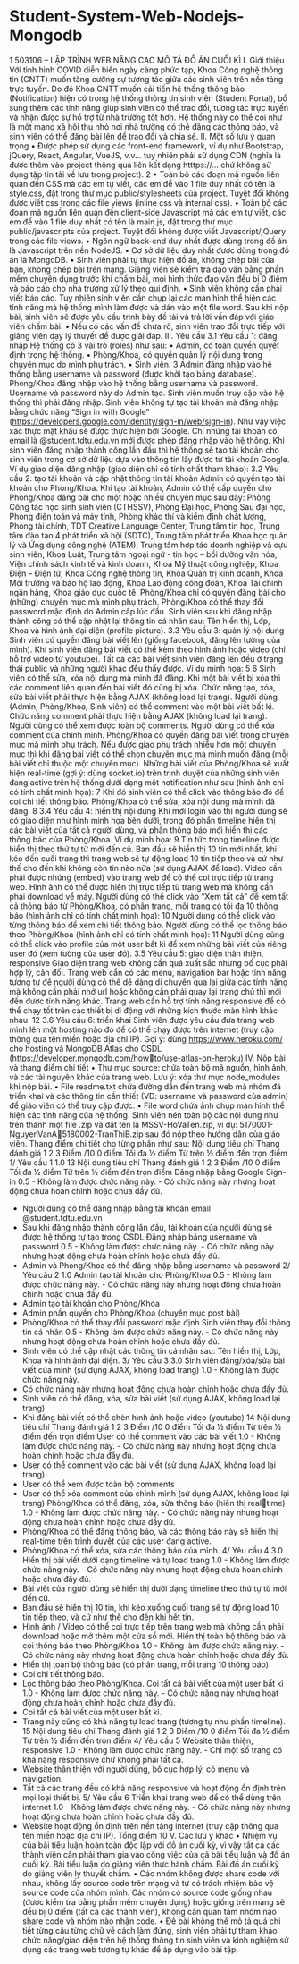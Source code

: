 # Student-System-Web-Nodejs-Mongodb
1
503106 – LẬP TRÌNH WEB NÂNG CAO 
MÔ TẢ ĐỒ ÁN CUỐI KÌ
I. Giới thiệu
Với tình hình COVID diễn biến ngày càng phức tạp, Khoa Công nghệ thông tin (CNTT) muốn tăng cường sự tương tác giữa các sinh 
viên trên nền tảng trực tuyến. Do đó Khoa CNTT muốn cải tiến hệ thống thông báo (Notification) hiện có trong hệ thống thông tin sinh 
viên (Student Portal), bổ sung thêm các tính năng giúp sinh viên có thể trao đổi, tương tác trực tuyến và nhận được sự hỗ trợ từ nhà 
trường tốt hơn.
Hệ thống này có thể coi như là một mạng xã hội thu nhỏ nơi nhà trường có thể đăng các thông báo, và sinh viên có thể đăng bài lên để
trao đổi và chia sẻ.
II. Một số lưu ý quan trọng
• Được phép sử dụng các front-end framework, ví dụ như Bootstrap, jQuery, React, Angular, VueJS, v.v... tuy nhiên phải sử dụng 
CDN (nghĩa là được thêm vào project thông qua liên kết dạng htttps://… chứ không sử dụng tập tin tải về lưu trong project).
2
• Toàn bộ các đoạn mã nguồn liên quan đến CSS mà các em tự viết, các em để vào 1 file duy nhất có tên là style.css, đặt trong 
thư mục public/stylesheets của project. Tuyệt đối không được viết css trong các file views (inline css và internal css).
• Toàn bộ các đoạn mã nguồn liên quan đến client-side Javascript mà các em tự viết, các em để vào 1 file duy nhất có tên là 
main.js, đặt trong thư mục public/javascripts của project. Tuyệt đối không được viết Javascript/jQuery trong các file views.
• Ngôn ngữ back-end duy nhất được dùng trong đồ án là Javascript trên nền NodeJS.
• Cơ sở dữ liệu duy nhất được dùng trong đồ án là MongoDB.
• Sinh viên phải tự thực hiện đồ án, không chép bài của bạn, không chép bài trên mạng. Giảng viên sẽ kiểm tra đạo văn 
bằng phần mềm chuyên dụng trước khi chấm bài, mọi hình thức đạo văn đều bị 0 điểm và báo cáo cho nhà trường xử lý 
theo qui định.
• Sinh viên không cần phải viết báo cáo. Tuy nhiên sinh viên cần chụp lại các màn hình thể hiện các tính năng mà hệ thống 
mình làm được và dán vào một file word. Sau khi nộp bài, sinh viên sẽ được yêu cầu trình bày đề tài và trả lời vấn đáp với 
giáo viên chấm bài.
• Nếu có các vấn đề chưa rõ, sinh viên trao đổi trực tiếp với giảng viên dạy lý thuyết để được giải đáp.
III. Yêu cầu
3.1 Yêu cầu 1: đăng nhập
Hệ thống có 3 vài trò (roles) như sau:
• Admin, có toàn quyền quyết định trong hệ thống.
• Phòng/Khoa, có quyền quản lý nội dung trong chuyên mục do mình phụ trách.
• Sinh viên.
3
Admin đăng nhập vào hệ thống bằng username và password (được khởi tạo bằng database).
Phòng/Khoa đăng nhập vào hệ thống bằng username và password. Username và password này do Admin tạo.
Sinh viên muốn truy cập vào hệ thống thì phải đăng nhập. Sinh viên không tự tạo tài khoản mà đăng nhập bằng chức năng “Sign in with 
Google” (https://developers.google.com/identity/sign-in/web/sign-in). Như vậy việc xác thực mật khẩu sẽ được thực hiện bởi Google. 
Chỉ những tài khoản có email là @student.tdtu.edu.vn mới được phép đăng nhập vào hệ thống. Khi sinh viên đăng nhập thành công 
lần đầu thì hệ thống sẽ tạo tài khoản cho sinh viên trong cơ sở dữ liệu dựa vào thông tin lấy được từ tài khoản Google.
Ví dụ giao diện đăng nhập (giao diện chỉ có tính chất tham khảo):
3.2 Yêu cầu 2: tạo tài khoản và cập nhật thông tin tài khoản
Admin có quyền tạo tài khoản cho Phòng/Khoa. Khi tạo tài khoản, Admin có thể cấp quyền cho Phòng/Khoa đăng bài cho một hoặc 
nhiều chuyên mục sau đây: Phòng Công tác học sinh sinh viên (CTHSSV), Phòng Đại học, Phòng Sau đại học, Phòng điện toán và máy 
tính, Phòng khảo thí và kiểm định chất lượng, Phòng tài chính, TDT Creative Language Center, Trung tâm tin học, Trung tâm đào tạo 
4
phát triển xã hội (SDTC), Trung tâm phát triển Khoa học quản lý và Ứng dụng công nghệ (ATEM), Trung tâm hợp tác doanh nghiệp 
và cựu sinh viên, Khoa Luật, Trung tâm ngoại ngữ - tin học – bồi dưỡng văn hóa, Viện chính sách kinh tế và kinh doanh, Khoa Mỹ thuật 
công nghiệp, Khoa Điện – Điện tử, Khoa Công nghệ thông tin, Khoa Quản trị kinh doanh, Khoa Môi trường và bảo hộ lao động, Khoa 
Lao động công đoàn, Khoa Tài chính ngân hàng, Khoa giáo dục quốc tế.
Phòng/Khoa chỉ có quyền đăng bài cho (những) chuyên mục mà mình phụ trách. Phòng/Khoa có thể thay đổi password mặc định do 
Admin cấp lúc đầu.
Sinh viên sau khi đăng nhập thành công có thể cập nhật lại thông tin cá nhân sau: Tên hiển thị, Lớp, Khoa và hình ảnh đại diện (profile 
picture).
3.3 Yêu cầu 3: quản lý nội dung
Sinh viên có quyền đăng bài viết lên (giống facebook, đăng lên tường của mình). Khi sinh viên đăng bài viết có thể kèm theo hình ảnh 
hoặc video (chỉ hỗ trợ video từ youtube). Tất cả các bài viết sinh viên đăng lên đều ở trạng thái public và những người khác đều thấy 
được. Ví dụ minh họa:
5
6
Sinh viên có thể sửa, xóa nội dung mà mình đã đăng. Khi một bài viết bị xóa thì các comment liên quan đến bài viết đó cũng bị xóa.
Chức năng tạo, xóa, sửa bài viết phải thực hiện bằng AJAX (không load lại trang).
Người dùng (Admin, Phòng/Khoa, Sinh viên) có thể comment vào một bài viết bất kì. Chức năng comment phải thực hiện bằng AJAX
(không load lại trang). Người dùng có thể xem được toàn bộ comments. Người dùng có thể xóa comment của chính mình.
Phòng/Khoa có quyền đăng bài viết trong chuyên mục mà mình phụ trách. Nếu được giao phụ trách nhiều hơn một chuyên mục thì khi 
đăng bài viết có thể chọn chuyên mục mà mình muốn đăng (mỗi bài viết chỉ thuộc một chuyên mục). Những bài viết của Phòng/Khoa
sẽ xuất hiện real-time (gợi ý: dùng socket.io) trên trình duyệt của những sinh viên đang active trên hệ thống dưới dạng một notification 
như sau (hình ảnh chỉ có tính chất minh họa):
7
Khi đó sinh viên có thể click vào thông báo đó để coi chi tiết thông báo.
Phòng/Khoa có thể sửa, xóa nội dung mà mình đã đăng.
8
3.4 Yêu cầu 4: hiển thị nội dung
Khi mới login vào thì người dùng sẽ có giao diện như hình minh họa bên dưới, trong đó phần timeline hiển thị các bài viết của tất cả 
người dùng, và phần thông báo mới hiển thị các thông báo của Phòng/Khoa. Ví dụ minh họa:
9
Tin tức trong timeline được hiển thị theo thứ tự từ mới đến cũ. Ban đầu sẽ hiển thị 10 tin mới nhất, khi kéo đến cuối trang thì trang web 
sẽ tự động load 10 tin tiếp theo và cứ như thế cho đến khi không còn tin nào nữa (sử dụng AJAX để load).
Video cần phải được nhúng (embed) vào trang web để có thể coi trực tiếp từ trang web. Hình ảnh có thể được hiển thị trực tiếp từ trang 
web mà không cần phải download về máy.
Người dùng có thể click vào “Xem tất cả” để xem tất cả thông báo từ Phòng/Khoa, có phân trang, mỗi trang có tối đa 10 thông báo (hình 
ảnh chỉ có tính chất minh họa):
10
Người dùng có thể click vào từng thông báo để xem chi tiết thông báo.
Người dùng có thể lọc thông báo theo Phòng/Khoa (hình ảnh chỉ có tính chất minh họa):
11
Người dùng cũng có thể click vào profile của một user bất kì để xem những bài viết của riêng user đó (xem tường của user đó).
3.5 Yêu cầu 5: giao diện thân thiện, responsive
Giao diện trang web không cần quá xuất sắc nhưng bố cục phải hợp lý, cân đối. Trang web cần có các menu, navigation bar hoặc tính 
năng tương tự để người dùng có thể dễ dàng di chuyển qua lại giữa các tính năng mà không cần phải nhớ url hoặc không cần phải quay 
lại trang chủ thì mới đến được tính năng khác. 
Trang web cần hỗ trợ tính năng responsive để có thể chạy tốt trên các thiết bị di động với những kích thước màn hình khác nhau.
12
3.6 Yêu cầu 6: triển khai
Sinh viên được yêu cầu đưa trang web mình lên một hosting nào đó để có thể chạy được trên internet (truy cập thông qua tên miền hoặc 
địa chỉ IP). Gợi ý: dùng https://www.heroku.com/ cho hosting và MongoDB Atlas cho CSDL (https://developer.mongodb.com/howto/use-atlas-on-heroku) 
IV. Nộp bài và thang điểm chi tiết
• Thư mục source: chứa toàn bộ mã nguồn, hình ảnh, và các tài nguyên khác của trang web. Lưu ý: xóa thư mục node_modules 
khi nộp bài.
• File readme.txt chứa đường dẫn đến trang web mà nhóm đã triển khai và các thông tin cần thiết (VD: username và password của 
admin) để giáo viên có thể truy cập được.
• File word chứa ảnh chụp màn hình thể hiện các tính năng của hệ thống.
Sinh viên nén toàn bộ các nội dung như trên thành một file .zip và đặt tên là MSSV-HoVaTen.zip, ví dụ: 5170001-NguyenVanA5180002-TranThiB.zip sau đó nộp theo hướng dẫn của giáo viên.
Thang điểm chi tiết cho từng phần như sau:
Nội dung
tiêu chí
Thang 
đánh giá 1 2 3
Điểm /10 0 điểm Tối đa ½ điểm Từ trên ½ điểm đến trọn điểm
1/ Yêu cầu 1 1.0
13
Nội dung
tiêu chí
Thang 
đánh giá 1 2 3
Điểm /10 0 điểm Tối đa ½ điểm Từ trên ½ điểm đến trọn điểm
Đăng nhập bằng 
Google Sign-in 0.5 - Không làm được chức năng này. - Có chức năng này nhưng hoạt động chưa 
hoàn chỉnh hoặc chưa đầy đủ.
- Người dùng có thể đăng nhập bằng tài 
khoản email @student.tdtu.edu.vn
- Sau khi đăng nhập thành công lần đầu, tài 
khoản của người dùng sẽ được hệ thống tự
tạo trong CSDL
Đăng nhập bằng 
username và 
password
0.5 - Không làm được chức năng này. - Có chức năng này nhưng hoạt động chưa 
hoàn chỉnh hoặc chưa đầy đủ.
- Admin và Phòng/Khoa có thể đăng nhập 
bằng username và password
2/ Yêu cầu 2 1.0
Admin tạo tài 
khoản cho 
Phòng/Khoa
0.5 - Không làm được chức năng này. - Có chức năng này nhưng hoạt động chưa 
hoàn chỉnh hoặc chưa đầy đủ.
- Admin tạo tài khoản cho Phòng/Khoa
- Admin phần quyền cho Phòng/Khoa 
(chuyên mục post bài)
- Phòng/Khoa có thể thay đổi password mặc 
định
Sinh viên thay 
đổi thông tin cá 
nhân
0.5 - Không làm được chức năng này. - Có chức năng này nhưng hoạt động chưa 
hoàn chỉnh hoặc chưa đầy đủ.
- Sinh viên có thể cập nhật các thông tin cá 
nhân sau: Tên hiển thị, Lớp, Khoa và hình 
ảnh đại diện.
3/ Yêu cầu 3 3.0
Sinh viên 
đăng/xóa/sửa bài 
viết của mình (sử
dụng AJAX, 
không load 
trang)
1.0 - Không làm được chức năng này.
- Có chức năng này nhưng hoạt động chưa 
hoàn chỉnh hoặc chưa đầy đủ.
- Sinh viên có thể đăng, xóa, sửa bài viết (sử
dụng AJAX, không load lại trang)
- Khi đăng bài viết có thể chèn hình ảnh 
hoặc video (youtube)
14
Nội dung
tiêu chí
Thang 
đánh giá 1 2 3
Điểm /10 0 điểm Tối đa ½ điểm Từ trên ½ điểm đến trọn điểm
User có thể
comment vào 
các bài viết
1.0 - Không làm được chức năng này. - Có chức năng này nhưng hoạt động chưa 
hoàn chỉnh hoặc chưa đầy đủ.
- User có thể comment vào các bài viết (sử
dụng AJAX, không load lại trang)
- User có thể xem được toàn bộ comments
- User có thể xóa comment của chính mình
(sử dụng AJAX, không load lại trang)
Phòng/Khoa có 
thể đăng, xóa, 
sửa thông báo 
(hiển thị realtime)
1.0 - Không làm được chức năng này. - Có chức năng này nhưng hoạt động chưa 
hoàn chỉnh hoặc chưa đầy đủ.
- Phòng/Khoa có thể đăng thông báo, và các 
thông báo này sẽ hiển thị real-time trên trình 
duyệt của các user đang active.
- Phòng/Khoa có thể xóa, sửa các thông báo 
của mình.
4/ Yêu cầu 4 3.0
Hiển thị bài viết 
dưới dạng 
timeline và tự
load trang
1.0 - Không làm được chức năng này. - Có chức năng này nhưng hoạt động chưa 
hoàn chỉnh hoặc chưa đầy đủ.
- Bài viết của người dùng sẽ hiển thị dưới 
dạng timeline theo thứ tự từ mới đến cũ.
- Ban đầu sẽ hiển thị 10 tin, khi kéo xuống 
cuối trang sẽ tự động load 10 tin tiếp theo, 
và cứ như thế cho đến khi hết tin.
- Hình ảnh / Video có thể coi trực tiếp trên 
trang web mà không cần phải download 
hoặc mở thêm một cửa sổ mới.
Hiển thị toàn bộ
thông báo và coi 
thông báo theo 
Phòng/Khoa
1.0 - Không làm được chức năng này. - Có chức năng này nhưng hoạt động chưa 
hoàn chỉnh hoặc chưa đầy đủ.
- Hiển thị toàn bộ thông báo (có phân trang, 
mỗi trang 10 thông báo).
- Coi chi tiết thông báo.
- Lọc thông báo theo Phòng/Khoa.
Coi tất cả bài 
viết của một user 
bất kì
1.0 - Không làm được chức năng này. - Có chức năng này nhưng hoạt động chưa 
hoàn chỉnh hoặc chưa đầy đủ.
- Coi tất cả bài viết của một user bất kì.
- Trang này cũng có khả năng tự load trang 
(tương tự như phần timeline).
15
Nội dung
tiêu chí
Thang 
đánh giá 1 2 3
Điểm /10 0 điểm Tối đa ½ điểm Từ trên ½ điểm đến trọn điểm
4/ Yêu cầu 5
Website thân 
thiện, responsive
1.0 - Không làm được chức năng này. - Chỉ một số trang có khả năng responsive 
chứ không phải tất cả.
- Website thân thiện với người dùng, bố cục 
hợp lý, có menu và navigation.
- Tất cả các trang đều có khả năng 
responsive và hoạt động ổn định trên mọi 
loại thiết bị.
5/ Yêu cầu 6
Triển khai trang
web để có thể
dùng trên 
internet
1.0 - Không làm được chức năng này. - Có chức năng này nhưng hoạt động chưa 
hoàn chỉnh hoặc chưa đầy đủ.
- Website hoạt động ổn định trên nền tảng 
internet (truy cập thông qua tên miền hoặc 
địa chỉ IP).
Tổng điểm 10
V. Các lưu ý khác
• Nhiệm vụ của bài tiểu luận hoàn toàn độc lập với đồ án cuối kỳ, vì vậy tất cả các thành viên cần phải tham gia vào công việc 
của cả bài tiểu luận và đồ án cuối kỳ. Bài tiểu luận do giảng viên thực hành chấm. Bài đồ án cuối kỳ do giảng viên lý thuyết 
chấm.
• Các nhóm không được share code với nhau, không lấy source code trên mạng và tự có trách nhiệm bảo vệ source code của 
nhóm mình. Các nhóm có source code giống nhau (được kiểm tra bằng phần mềm chuyên dụng) hoặc giống trên mạng sẽ đều 
bị 0 điểm (tất cả các thành viên), không cần quan tâm nhóm nào share code và nhóm nào nhận code.
• Đề bài không thể mô tả quá chi tiết từng câu từng chữ về cách làm đúng, sinh viên phải tự tham khảo chức năng/giao diện trên
hệ thống thông tin sinh viên và kinh nghiệm sử dụng các trang web tương tự khác để áp dụng vào bài tập.
